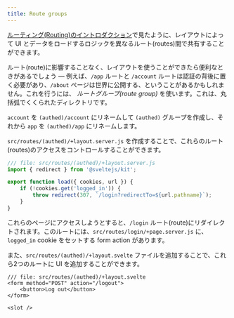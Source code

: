 ```yaml
---
title: Route groups
---
```


[ルーティング(Routing)のイントロダクション](/tutorial/layouts)で見たように、レイアウトによって UI とデータをロードするロジックを異なるルート(routes)間で共有することができます。

ルート(route)に影響することなく、レイアウトを使うことができたら便利なときがあるでしょう — 例えば、`/app` ルートと `/account` ルートは認証の背後に置く必要があり、`/about` ページは世界に公開する、ということがあるかもしれません。これを行うには、 _ルートグループ(route group)_ を使います。これは、丸括弧でくくられたディレクトリです。

`account` を `(authed)/account` にリネームして `(authed)` グループを作成し、それから `app` を `(authed)/app` にリネームします。

`src/routes/(authed)/+layout.server.js` を作成することで、これらのルート(routes)のアクセスをコントロールすることができます。

```js
/// file: src/routes/(authed)/+layout.server.js
import { redirect } from '@sveltejs/kit';

export function load({ cookies, url }) {
	if (!cookies.get('logged_in')) {
		throw redirect(307, `/login?redirectTo=${url.pathname}`);
	}
}
```

これらのページにアクセスしようとすると、`/login` ルート(route)にリダイレクトされます。このルートには、`src/routes/login/+page.server.js` に、`logged_in` cookie をセットする form action があります。

また、`src/routes/(authed)/+layout.svelte` ファイルを追加することで、これら2つのルートに UI を追加することができます。

```svelte
/// file: src/routes/(authed)/+layout.svelte
<form method="POST" action="/logout">
	<button>Log out</button>
</form>

<slot />
```
